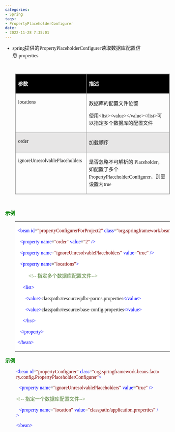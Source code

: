 ```yaml
---
categories:
- Spring
tags:
- PropertyPlaceholderConfigurer
date:
- 2022-11-28 7:35:01
---
```


<ul style="list-style-type:disc">
    <li><span style="font-size:12.0pt"><span style="font-family:&quot;Comic Sans MS&quot;">spring</span></span><span
            style="font-size:12.0pt"><span style="font-family:&quot;Microsoft YaHei UI&quot;">提供的</span></span><span
            style="font-size:12.0pt"><span
                style="font-family:&quot;Comic Sans MS&quot;">PropertyPlaceholderConfigurer</span></span><span
            style="font-size:12.0pt"><span
                style="font-family:&quot;Microsoft YaHei UI&quot;">读取数据库配置信息</span></span><span
            style="font-size:12.0pt"><span style="font-family:&quot;Comic Sans MS&quot;">.properties</span></span></li>
</ul>
<p><span style="font-size:12.0pt"><span style="font-family:&quot;Microsoft YaHei UI&quot;"><span
                style="color:green">&nbsp;</span></span></span></p>
<table summary="" cellspacing="0"
    style="border-collapse:collapse; border-color:#a3a3a3; border-style:solid; border-width:1px; margin-left:32px"
    class=" cke_show_border">
    <tbody>
        <tr>
            <td
                style="background-color:black; border-bottom:1px solid #a3a3a3; border-left:1px solid #a3a3a3; border-right:1px solid #a3a3a3; border-top:1px solid #a3a3a3; vertical-align:top; width:2.6256in">
                <p><span style="font-size:12.0pt"><span style="font-family:&quot;Microsoft YaHei UI&quot;"><span
                                style="color:white"><strong>参数</strong></span></span></span></p>
            </td>
            <td
                style="background-color:black; border-bottom:1px solid #a3a3a3; border-left:1px solid #a3a3a3; border-right:1px solid #a3a3a3; border-top:1px solid #a3a3a3; vertical-align:top; width:5.2965in">
                <p><span style="font-size:12.0pt"><span style="font-family:&quot;Microsoft YaHei UI&quot;"><span
                                style="color:white"><strong>描述</strong></span></span></span></p>
            </td>
        </tr>
        <tr>
            <td
                style="border-bottom:1px solid #a3a3a3; border-left:1px solid #a3a3a3; border-right:1px solid #a3a3a3; border-top:1px solid #a3a3a3; vertical-align:top; width:2.6256in">
                <p><span style="font-size:12.0pt"><span
                            style="font-family:&quot;Comic Sans MS&quot;">locations</span></span></p>
            </td>
            <td
                style="border-bottom:1px solid #a3a3a3; border-left:1px solid #a3a3a3; border-right:1px solid #a3a3a3; border-top:1px solid #a3a3a3; vertical-align:top; width:5.2965in">
                <p><span style="font-size:12.0pt"><span
                            style="font-family:&quot;Microsoft YaHei UI&quot;">数据库的配置文件位置</span></span></p>
                <p><span style="font-size:12.0pt"><span
                            style="font-family:&quot;Microsoft YaHei UI&quot;">使用</span><span
                            style="font-family:&quot;Comic Sans MS&quot;">&lt;list&gt;</span><span
                            style="font-family:&quot;Comic Sans MS&quot;">&lt;value&gt;&lt;/value&gt;</span><span
                            style="font-family:&quot;Comic Sans MS&quot;">&lt;/list&gt;</span><span
                            style="font-family:&quot;Microsoft YaHei UI&quot;">可以指定多个数据库的配置文件</span></span></p>
            </td>
        </tr>
        <tr>
            <td
                style="background-color:#e7e6e6; border-bottom:1px solid #a3a3a3; border-left:1px solid #a3a3a3; border-right:1px solid #a3a3a3; border-top:1px solid #a3a3a3; vertical-align:top; width:2.6256in">
                <p><span style="font-size:12.0pt"><span
                            style="font-family:&quot;Comic Sans MS&quot;">order</span></span></p>
            </td>
            <td
                style="background-color:#e7e6e6; border-bottom:1px solid #a3a3a3; border-left:1px solid #a3a3a3; border-right:1px solid #a3a3a3; border-top:1px solid #a3a3a3; vertical-align:top; width:5.2965in">
                <p><span style="font-size:12.0pt"><span
                            style="font-family:&quot;Microsoft YaHei UI&quot;">加载顺序</span></span></p>
            </td>
        </tr>
        <tr>
            <td
                style="border-bottom:1px solid #a3a3a3; border-left:1px solid #a3a3a3; border-right:1px solid #a3a3a3; border-top:1px solid #a3a3a3; vertical-align:top; width:2.6451in">
                <p><span style="font-size:12.0pt"><span
                            style="font-family:&quot;Comic Sans MS&quot;">ignoreUnresolvablePlaceholders</span></span>
                </p>
            </td>
            <td
                style="border-bottom:1px solid #a3a3a3; border-left:1px solid #a3a3a3; border-right:1px solid #a3a3a3; border-top:1px solid #a3a3a3; vertical-align:top; width:5.277in">
                <p><span style="font-size:12.0pt"><span
                            style="font-family:&quot;Microsoft YaHei UI&quot;">是否忽略不可解析的</span><span
                            style="font-family:&quot;Comic Sans MS&quot;"> Placeholder</span><span
                            style="font-family:&quot;Microsoft YaHei UI&quot;">，</span>&nbsp;<br><span
                            style="font-family:&quot;Microsoft YaHei UI&quot;">如配置了多个</span><span
                            style="font-family:&quot;Comic Sans MS&quot;">PropertyPlaceholderConfigurer</span><span
                            style="font-family:&quot;Microsoft YaHei UI&quot;">，则需设置为</span><span
                            style="font-family:&quot;Comic Sans MS&quot;">true&nbsp; </span></span></p>
            </td>
        </tr>
    </tbody>
</table>
<p><span style="font-size:12.0pt"><span style="font-family:&quot;Comic Sans MS&quot;"><span
                style="color:green">&nbsp;</span></span></span></p>
<p><span style="font-size:12.0pt"><span style="font-family:&quot;Microsoft YaHei UI&quot;"><span
                style="color:green"><strong>示例</strong></span></span></span></p>
<table summary="" cellspacing="0"
    style="border-collapse:collapse; border-color:#a3a3a3; border-style:solid; border-width:0px; margin-left:32px"
    class=" cke_show_border">
    <tbody>
        <tr>
            <td
                style="background-color:white; border-bottom:0px; border-left:0px; border-right:0px; border-top:0px; vertical-align:top; width:7.9916in">
                <p><span style="font-size:12.0pt"><span style="font-family:&quot;Comic Sans MS&quot;"><span
                                style="color:blue">&lt;bean</span></span>&nbsp;<span
                            style="font-family:&quot;Comic Sans MS&quot;"><span style="color:blue">id</span></span><span
                            style="font-family:&quot;Comic Sans MS&quot;"><span style="color:black">=</span></span><span
                            style="font-family:&quot;Comic Sans MS&quot;"><span
                                style="color:maroon">"propertyConfigurerForProject2"</span></span>&nbsp;<span
                            style="font-family:&quot;Comic Sans MS&quot;"><span
                                style="color:blue">class</span></span><span
                            style="font-family:&quot;Comic Sans MS&quot;"><span style="color:black">=</span></span><span
                            style="font-family:&quot;Comic Sans MS&quot;"><span
                                style="color:maroon">"org.springframework.beans.factory.config.PropertyPlaceholderConfigurer"</span></span><span
                            style="font-family:&quot;Comic Sans MS&quot;"><span
                                style="color:blue">&gt;</span></span></span></p>
                <p><span style="font-size:12.0pt">&nbsp;&nbsp;<span style="font-family:&quot;Comic Sans MS&quot;"><span
                                style="color:blue">&lt;property</span></span>&nbsp;<span
                            style="font-family:&quot;Comic Sans MS&quot;"><span
                                style="color:blue">name</span></span><span
                            style="font-family:&quot;Comic Sans MS&quot;"><span style="color:black">=</span></span><span
                            style="font-family:&quot;Comic Sans MS&quot;"><span
                                style="color:maroon">"order"</span></span>&nbsp;<span
                            style="font-family:&quot;Comic Sans MS&quot;"><span
                                style="color:blue">value</span></span><span
                            style="font-family:&quot;Comic Sans MS&quot;"><span style="color:black">=</span></span><span
                            style="font-family:&quot;Comic Sans MS&quot;"><span
                                style="color:maroon">"2"</span></span>&nbsp;<span
                            style="font-family:&quot;Comic Sans MS&quot;"><span
                                style="color:blue">/&gt;</span></span></span></p>
                <p><span style="font-size:12.0pt">&nbsp;&nbsp;<span style="font-family:&quot;Comic Sans MS&quot;"><span
                                style="color:blue">&lt;property</span></span>&nbsp;<span
                            style="font-family:&quot;Comic Sans MS&quot;"><span
                                style="color:blue">name</span></span><span
                            style="font-family:&quot;Comic Sans MS&quot;"><span style="color:black">=</span></span><span
                            style="font-family:&quot;Comic Sans MS&quot;"><span
                                style="color:maroon">"ignoreUnresolvablePlaceholders"</span></span>&nbsp;<span
                            style="font-family:&quot;Comic Sans MS&quot;"><span
                                style="color:blue">value</span></span><span
                            style="font-family:&quot;Comic Sans MS&quot;"><span style="color:black">=</span></span><span
                            style="font-family:&quot;Comic Sans MS&quot;"><span
                                style="color:maroon">"true"</span></span>&nbsp;<span
                            style="font-family:&quot;Comic Sans MS&quot;"><span
                                style="color:blue">/&gt;</span></span></span></p>
                <p><span style="font-size:12.0pt">&nbsp;&nbsp;<span style="font-family:&quot;Comic Sans MS&quot;"><span
                                style="color:blue">&lt;property</span></span>&nbsp;<span
                            style="font-family:&quot;Comic Sans MS&quot;"><span
                                style="color:blue">name</span></span><span
                            style="font-family:&quot;Comic Sans MS&quot;"><span style="color:black">=</span></span><span
                            style="font-family:&quot;Comic Sans MS&quot;"><span
                                style="color:maroon">"locations"</span></span><span
                            style="font-family:&quot;Comic Sans MS&quot;"><span
                                style="color:blue">&gt;</span></span></span></p>
                <p style="margin-left:36px"><span style="font-size:12.0pt"><span style="color:#538135"><span
                                style="font-family:&quot;Comic Sans MS&quot;">&lt;!-- </span><span
                                style="font-family:&quot;Microsoft YaHei UI&quot;">指定多个数据库配置文件</span><span
                                style="font-family:&quot;Comic Sans MS&quot;">--&gt;</span></span></span></p>
                <p><span style="font-size:12.0pt">&nbsp;&nbsp;&nbsp;&nbsp;<span
                            style="font-family:&quot;Comic Sans MS&quot;"><span
                                style="color:blue">&lt;list&gt;</span></span></span></p>
                <p><span style="font-size:12.0pt">&nbsp;&nbsp;&nbsp;&nbsp;&nbsp;&nbsp;<span
                            style="font-family:&quot;Comic Sans MS&quot;"><span
                                style="color:blue">&lt;value&gt;</span></span><span
                            style="font-family:&quot;Comic Sans MS&quot;"><span
                                style="color:black">classpath:/</span></span><span
                            style="font-family:&quot;Comic Sans MS&quot;">resource</span><span
                            style="font-family:&quot;Comic Sans MS&quot;">/jdbc-parms.properties</span><span
                            style="font-family:&quot;Comic Sans MS&quot;"><span
                                style="color:blue">&lt;/value&gt;</span></span></span></p>
                <p><span style="font-size:12.0pt">&nbsp;&nbsp;&nbsp;&nbsp;&nbsp;&nbsp;<span
                            style="font-family:&quot;Comic Sans MS&quot;"><span
                                style="color:blue">&lt;value&gt;</span></span><span
                            style="font-family:&quot;Comic Sans MS&quot;"><span
                                style="color:black">classpath:/</span></span><span
                            style="font-family:&quot;Comic Sans MS&quot;">resource</span><span
                            style="font-family:&quot;Comic Sans MS&quot;">/base-config.properties</span><span
                            style="font-family:&quot;Comic Sans MS&quot;"><span
                                style="color:blue">&lt;/value&gt;</span></span></span></p>
                <p><span style="font-size:12.0pt">&nbsp;&nbsp;&nbsp;&nbsp;<span
                            style="font-family:&quot;Comic Sans MS&quot;"><span
                                style="color:blue">&lt;/list&gt;</span></span></span></p>
                <p><span style="font-size:12.0pt">&nbsp;&nbsp;<span style="font-family:&quot;Comic Sans MS&quot;"><span
                                style="color:blue">&lt;/property&gt;</span></span></span></p>
                <p><span style="font-size:12.0pt"><span style="font-family:&quot;Comic Sans MS&quot;"><span
                                style="color:blue">&lt;/bean&gt;</span></span></span></p>
            </td>
        </tr>
    </tbody>
</table>
<p><span style="font-size:12.0pt"><span style="font-family:&quot;Microsoft YaHei UI&quot;"><span
                style="color:green"><strong>示例</strong></span></span></span></p>
<p style="margin-left:36px"><span style="font-size:12.0pt"><span style="font-family:&quot;Comic Sans MS&quot;"><span
                style="color:blue">&lt;bean</span></span>&nbsp;<span style="font-family:&quot;Comic Sans MS&quot;"><span
                style="color:blue">id</span></span><span style="font-family:&quot;Comic Sans MS&quot;"><span
                style="color:black">=</span></span><span style="font-family:&quot;Comic Sans MS&quot;"><span
                style="color:maroon">"propertyConfigurer"</span></span>&nbsp;<span
            style="font-family:&quot;Comic Sans MS&quot;"><span style="color:blue">class</span></span><span
            style="font-family:&quot;Comic Sans MS&quot;"><span style="color:black">=</span></span><span
            style="font-family:&quot;Comic Sans MS&quot;"><span
                style="color:maroon">"org.springframework.beans.factory.config.PropertyPlaceholderConfigurer"</span></span><span
            style="font-family:&quot;Comic Sans MS&quot;"><span style="color:blue">&gt;</span></span></span></p>
<p style="margin-left:36px"><span style="font-size:12.0pt">&nbsp;&nbsp;<span
            style="font-family:&quot;Comic Sans MS&quot;"><span style="color:blue">&lt;property</span></span>&nbsp;<span
            style="font-family:&quot;Comic Sans MS&quot;"><span style="color:blue">name</span></span><span
            style="font-family:&quot;Comic Sans MS&quot;"><span style="color:black">=</span></span><span
            style="font-family:&quot;Comic Sans MS&quot;"><span
                style="color:maroon">"ignoreUnresolvablePlaceholders"</span></span>&nbsp;<span
            style="font-family:&quot;Comic Sans MS&quot;"><span style="color:blue">value</span></span><span
            style="font-family:&quot;Comic Sans MS&quot;"><span style="color:black">=</span></span><span
            style="font-family:&quot;Comic Sans MS&quot;"><span style="color:maroon">"true"</span></span>&nbsp;<span
            style="font-family:&quot;Comic Sans MS&quot;"><span style="color:blue">/&gt;</span></span></span></p>
<p style="margin-left:36px"><span style="font-size:12.0pt"><span style="color:#538135"><span
                style="font-family:&quot;Comic Sans MS&quot;">&lt;!-- </span><span
                style="font-family:&quot;Microsoft YaHei UI&quot;">指定一个数据库配置文件</span><span
                style="font-family:&quot;Comic Sans MS&quot;">--&gt;</span></span></span></p>
<p style="margin-left:36px"><span style="font-size:12.0pt">&nbsp;&nbsp;<span
            style="font-family:&quot;Comic Sans MS&quot;"><span style="color:blue">&lt;property</span></span>&nbsp;<span
            style="font-family:&quot;Comic Sans MS&quot;"><span style="color:blue">name</span></span><span
            style="font-family:&quot;Comic Sans MS&quot;"><span style="color:black">=</span></span><span
            style="font-family:&quot;Comic Sans MS&quot;"><span style="color:maroon">"location"</span></span>&nbsp;<span
            style="font-family:&quot;Comic Sans MS&quot;"><span style="color:blue">value</span></span><span
            style="font-family:&quot;Comic Sans MS&quot;"><span style="color:black">=</span></span><span
            style="font-family:&quot;Comic Sans MS&quot;"><span
                style="color:maroon">"classpath:/application.properties"</span></span>&nbsp;<span
            style="font-family:&quot;Comic Sans MS&quot;"><span style="color:blue">/&gt;</span></span></span></p>
<p style="margin-left:36px"><span style="font-size:12.0pt"><span style="font-family:&quot;Comic Sans MS&quot;"><span
                style="color:blue">&lt;/bean&gt;</span></span></span></p>